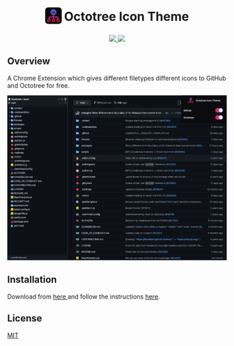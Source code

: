 <h1 align="center">
<sub>
<img  src="./docs/logo.png" height="38" width="38">
</sub>
Octotree Icon Theme
</h1>
<p align="center">
  <a href="https://github.com/misa198/octotree-icon-theme/releases">
    <img src="https://img.shields.io/github/v/release/misa198/octotree-icon-theme" />
  </a>
  <a href="https://www.octotree.io/download">
    <img src="https://img.shields.io/badge/install-Octotree-orange" />
  </a>
</p>

## Overview

A Chrome Extension which gives different filetypes different icons to GitHub and Octotree for free.

<p align="center">
  <img src="./docs/screenshot-main.png" />
</p>

## Installation

Download from <a href="https://github.com/misa198/octotree-icon-theme/releases">
here
</a> and follow the instructions [here](https://www.quora.com/How-do-I-install-a-chrome-extension-from-a-zip-file).

## License

[MIT](./LICENSE)
